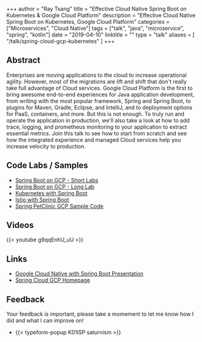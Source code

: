 +++
author = "Ray Tsang"
title = "Effective Cloud Native Spring Boot on Kubernetes & Google Cloud Platform"
description = "Effective Cloud Native Spring Boot on Kubernetes, Google Cloud Platform"
categories = ["Microservices", "Cloud Native"]
tags = ["talk", "java", "microservice", "spring", "kotlin"]
date = "2019-04-10"
linktitle = ""
type = "talk"
aliases = [
  "/talk/spring-cloud-gcp-kubernetes"
]
+++

## Abstract
Enterprises are moving applications to the cloud to increase operational agility. However, most of the migrations are lift and shift that don't really take full advantage of Cloud services. Google Cloud Platform is the first to bring awesome end-to-end experiences for Java application development, from writing with the most popular framework, Spring and Spring Boot, to plugins for Maven, Gradle, Eclipse, and IntelliJ, and to deployment options for PaaS, containers, and more. But this is not enough. To truly run and operate the application in production, we'll also take a look at how to add trace, logging, and prometheus monitoring to your application to extract essential metrics. Join this talk to see how to start from scratch and see how the integrated experience and managed Cloud services help you increase velocity to production.

## Code Labs / Samples
- [Spring Boot on GCP - Short Labs](http://g.co/codelabs/spring)
- [Spring Boot on GCP - Long Lab](http://bit.ly/spring-gcp-lab)
- [Kubernetes with Spring Boot](http://bit.ly/k8s-lab)
- [Istio with Spring Boot](http://bit.ly/istio-lab)
- [Spring PetClinic GCP Sample Code](https://github.com/saturnism/spring-petclinic-gcp/)

## Videos
{{< youtube g9qqEnhU_uU >}}

## Links
- [Google Cloud Native with Spring Boot Presentation](/talk/google-cloud-native-spring-boot-kubernetes)
- [Spring Cloud GCP Homepage](http://cloud.spring.io/spring-cloud-gcp)

## Feedback
Your feedback is important, please take a momement to let me know how I did and what I can improve on!

- {{< typeform-popup K01lSP saturnism >}}



